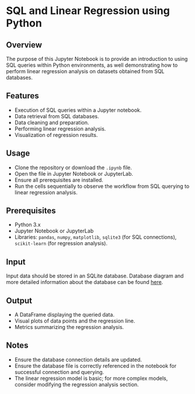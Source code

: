 # SQL and Linear Regression using Python

## Overview
The purpose of this Jupyter Notebook is to provide an introduction to using SQL queries within Python environments, as well demonstrating how to perform linear regression analysis on datasets obtained from SQL databases.

## Features
- Execution of SQL queries within a Jupyter notebook.
- Data retrieval from SQL databases.
- Data cleaning and preparation.
- Performing linear regression analysis.
- Visualization of regression results.

## Usage
- Clone the repository or download the `.ipynb` file.
- Open the file in Jupyter Notebook or JupyterLab.
- Ensure all prerequisites are installed.
- Run the cells sequentially to observe the workflow from SQL querying to linear regression analysis.

## Prerequisites
- Python 3.x
- Jupyter Notebook or JupyterLab
- Libraries: `pandas`, `numpy`, `matplotlib`, `sqlite3` (for SQL connections), `scikit-learn` (for regression analysis).

## Input
Input data should be stored in an SQLite database. Database diagram and more detailed information about the database can be found [here](https://www.sqlitetutorial.net/sqlite-sample-database/).

## Output
- A DataFrame displaying the queried data.
- Visual plots of data points and the regression line.
- Metrics summarizing the regression analysis.

## Notes
- Ensure the database connection details are updated.
- Ensure the database file is correctly referenced in the notebook for successful connection and querying.
- The linear regression model is basic; for more complex models, consider modifying the regression analysis section.